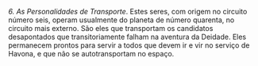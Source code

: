 ﻿<I>6. As Personalidades de Transporte</I>. Estes seres, com origem no circuito número seis, operam usualmente do planeta de número quarenta, no circuito mais externo. São eles que transportam os candidatos desapontados que transitoriamente falham na aventura da Deidade. Eles permanecem prontos para servir a todos que devem ir e vir no serviço de Havona, e que não se autotransportam no espaço.